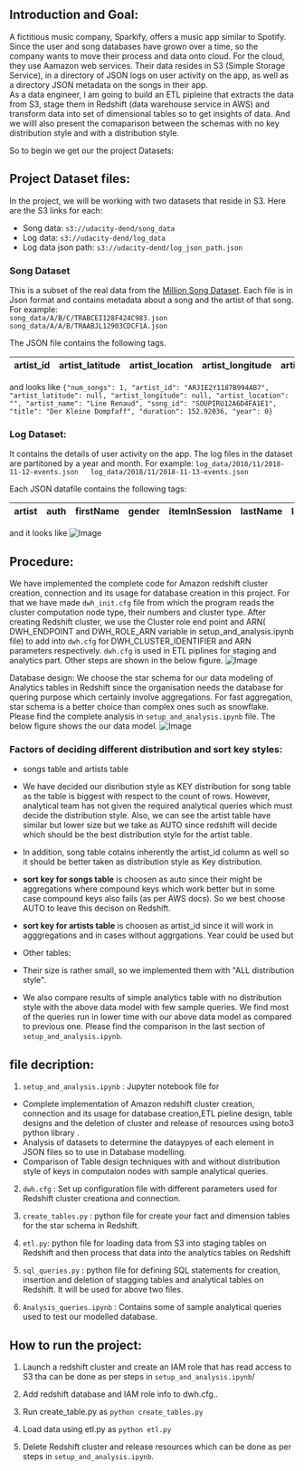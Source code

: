 ## Introduction and Goal:  
A fictitious music company, Sparkify, offers a music app similar to Spotify. Since the user and song databases have grown over a time, so the company wants to move their process and data onto cloud. For the cloud, they use Aamazon web services. Their data resides in S3 (Simple Storage Service), in a directory of JSON logs on user activity on the app, as well as a directory JSON metadata on the songs in their app.  
As a data engineer, I am going to build an ETL pipleine that extracts the data from S3, stage them in Redshift (data warehouse service in AWS) and transform data into set of dimensional tables so to get insights of data. And we willl also present the comaparison between the schemas with no key distribution style  and with a distribution style.

So to begin we get our the project Datasets:

## Project Dataset files:  

In the project, we will be working with two datasets that reside in S3. Here are the S3 links for each:

- Song data: `s3://udacity-dend/song_data`
- Log data: `s3://udacity-dend/log_data`
- Log data json path: `s3://udacity-dend/log_json_path.json`

### Song Dataset
This is a subset of the real data from the [Million Song Dataset](http://millionsongdataset.com/). Each file is in Json format and contains metadata about a song and the artist of that song. For example:  
`song_data/A/B/C/TRABCEI128F424C983.json  
song_data/A/A/B/TRAABJL12903CDCF1A.json` 

The JSON file contains the following tags. 

|artist_id| artist_latitude| artist_location| artist_longitude| artist_name| duration| num_songs|song_id| title| year|  
|---|---|---|---|---|---|---|---|---|---|  

and looks like
`{"num_songs": 1, "artist_id": "ARJIE2Y1187B994AB7", "artist_latitude": null, "artist_longitude": null, "artist_location": "", "artist_name": "Line Renaud", "song_id": "SOUPIRU12A6D4FA1E1", "title": "Der Kleine Dompfaff", "duration": 152.92036, "year": 0}`


### Log Dataset:  
It contains the details of user activity on the app. The log files in the dataset are partitoned by a year and month. For example: 
`log_data/2018/11/2018-11-12-events.json  
log_data/2018/11/2018-11-13-events.json` 

Each JSON datafile contains the following tags: 

|artist|auth|firstName|gender|itemInSession|lastName|length|level|location|method|page|registration|sessionI|song|status|ts|userAgent|userId|
| --- | --- | --- | --- | --- | --- | --- | --- | --- | --- | --- | --- | --- | --- | --- | --- | --- | --- |

and it looks like
![Image](./images/log_data.png)


## Procedure:
We have implemented the complete code for Amazon redshift cluster creation, connection and its usage for database creation in this project. For that we have made `dwh_init.cfg` file from which the program reads  the cluster computation node type, their numbers and cluster type. 
After creating Redshift cluster, we use the Cluster role end point and ARN( DWH_ENDPOINT and DWH_ROLE_ARN variable in setup_and_analysis.ipynb file) to add into `dwh.cfg` for DWH_CLUSTER_IDENTIFIER and ARN parameters respectively. `dwh.cfg` is used in ETL piplines for staging and analytics part. 
Other steps are shown in the below figure.
![Image](./images/procedure.png)

Database design: 
We choose the star schema for our data modeling of Analytics tables in Redshift since the organisation needs the database for quering purpose which certainly involve aggregations. For fast aggregation, star schema is a better choice than complex ones such as snowflake. Please find the complete analysis in `setup_and_analysis.ipynb` file. The below figure shows the our data model.
![Image](./images/data_model.png)

### Factors of deciding different distribution and sort key styles:
- songs table and artists table
 - We have decided our disribution style as KEY distribution for song table as the table is biggest with respect to the count of rows. However, analytical team has not given the required analytical queries which must decide the distribution style. Also, we can see the artist table have similar but lower size but we take as AUTO since redshift will decide which should be the best distribution style for the artist table.
 - In addition, song table cotains inherently the artist_id column as well so it should be better taken as distribution style as Key distribution. 
 - **sort key for songs table** is choosen as auto since their might be aggregations where compound keys which work better but in some case compound keys also fails (as per AWS docs). So we best choose AUTO to leave this decison on Redshift.
 - **sort key for artists table** is choosen as artist_id since it will work in agggregations and in cases without aggrgations. Year could be used but
 
- Other tables:
 - Their size is rather small, so we implemented them with "ALL distribution style".
- We also compare results of simple analytics table with no distribution style with the above data model with few sample queries. We find most of the queries run in lower time with our above data model as compared to previous one. Please find the comparison in the last section of `setup_and_analysis.ipynb`.


## file decription:

1. `setup_and_analysis.ipynb` : Jupyter notebook file for
-  Complete implementation of Amazon redshift cluster creation, connection and its usage for database creation,ETL pieline design, table designs and the deletion of cluster and release of resources using boto3 python library .
-  Analysis of datasets to determine the dataypyes of each element in JSON files so to use in Database modelling.
-  Comparison of Table design techniques with and without distribution style of keys in computaion nodes with sample analytical queries.

2. `dwh.cfg` : Set up configuration file with different parameters used for Redshift cluster creationa and connection.

3. `create_tables.py` : python file for create your fact and dimension tables for the star schema in Redshift. 

4. `etl.py`: python file for loading data from S3 into staging tables on Redshift and then process that data into the analytics tables on Redshift

5. `sql_queries.py` : python file for defining SQL statements for creation, insertion and deletion of stagging tables and analytical tables on Redshift. It will be used for above two files.

6. `Analysis_queries.ipynb` : Contains some of sample analytical queries used to test our modelled database.


## How to run the project:  

1. Launch a redshift cluster and create an IAM role that has read access to S3 tha can be done as per steps in `setup_and_analysis.ipynb`/ 

2. Add redshift database and IAM role info to dwh.cfg..

3. Run create_table.py as `python create_tables.py`

4. Load data using etl.py as `python etl.py`

5. Delete Redshift cluster and release resources which can be done as per steps in `setup_and_analysis.ipynb`.

